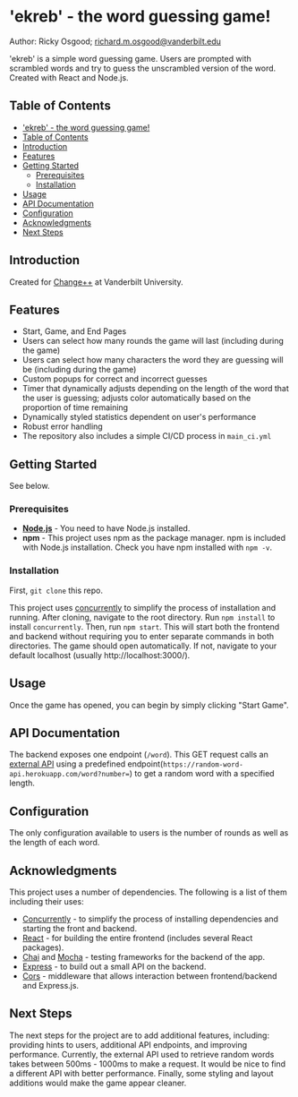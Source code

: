 # 'ekreb' - the word guessing game!
Author: Ricky Osgood; richard.m.osgood@vanderbilt.edu

'ekreb' is a simple word guessing game. Users are prompted with scrambled words and try to guess the unscrambled version of the word. Created with React and Node.js.

## Table of Contents

  - ['ekreb' - the word guessing game!](#ekreb---the-word-guessing-game)
  - [Table of Contents](#table-of-contents)
  - [Introduction](#introduction)
  - [Features](#features)
  - [Getting Started](#getting-started)
    - [Prerequisites](#prerequisites)
    - [Installation](#installation)
  - [Usage](#usage)
  - [API Documentation](#api-documentation)
  - [Configuration](#configuration)
  - [Acknowledgments](#acknowledgments)
  - [Next Steps](#next-steps)

## Introduction

Created for [Change++](https://www.changeplusplus.org/) at Vanderbilt University.

## Features

- Start, Game, and End Pages
- Users can select how many rounds the game will last (including during the game)
- Users can select how many characters the word they are guessing will be (including during the game)
- Custom popups for correct and incorrect guesses
- Timer that dynamically adjusts depending on the length of the word that the user is guessing; adjusts color automatically based on the proportion of time remaining
- Dynamically styled statistics dependent on user's performance
- Robust error handling
- The repository also includes a simple CI/CD process in `main_ci.yml`

## Getting Started

See below.

### Prerequisites

- **[Node.js](https://nodejs.org/en)** - You need to have Node.js installed.
- **npm** - This project uses npm as the package manager. npm is included with Node.js installation. Check you have npm installed with `npm -v`.

### Installation

First, `git clone` this repo.

This project uses [concurrently](https://www.npmjs.com/package/concurrently) to simplify the process of installation and running. After cloning, navigate to the root directory. Run `npm install` to install `concurrently`. Then, run `npm start`. This will start both the frontend and backend without requiring you to enter separate commands in both directories. The game should open automatically. If not, navigate to your default localhost (usually http://localhost:3000/).

## Usage

Once the game has opened, you can begin by simply clicking "Start Game".

## API Documentation

The backend exposes one endpoint (`/word`). This GET request calls an [external API](https://random-word-api.herokuapp.com/home) using a predefined endpoint(`https://random-word-api.herokuapp.com/word?number=`) to get a random word with a specified length.

## Configuration

The only configuration available to users is the number of rounds as well as the length of each word.

## Acknowledgments

This project uses a number of dependencies. The following is a list of them including their uses:

- [Concurrently](https://www.npmjs.com/package/concurrently) - to simplify the process of installing dependencies and starting the front and backend.
- [React](https://react.dev/) - for building the entire frontend (includes several React packages).
- [Chai](https://www.chaijs.com/) and [Mocha](https://mochajs.org/) - testing frameworks for the backend of the app.
- [Express](https://expressjs.com/) - to build out a small API on the backend.
- [Cors](https://www.npmjs.com/package/cors) - middleware that allows interaction between frontend/backend and Express.js.

## Next Steps

The next steps for the project are to add additional features, including: providing hints to users, additional API endpoints, and improving performance. Currently, the external API used to retrieve random words takes between 500ms - 1000ms to make a request. It would be nice to find a different API with better performance. Finally, some styling and layout additions would make the game appear cleaner.

